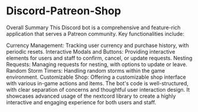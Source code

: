 # Discord-Patreon-Shop

Overall Summary
This Discord bot is a comprehensive and feature-rich application that serves a Patreon community. Key functionalities include:

Currency Management: Tracking user currency and purchase history, with periodic resets.
Interactive Modals and Buttons: Providing interactive elements for users and staff to confirm, cancel, or update requests.
Nesting Requests: Managing requests for nesting, with options to update or leave.
Random Storm Timers: Handling random storms within the game environment.
Customizable Shop: Offering a customizable shop interface with various in-game actions and items.
The bot's code is well-structured, with clear separation of concerns and thoughtful user interaction design. It showcases advanced usage of the nextcord library to create a highly interactive and engaging experience for both users and staff.
